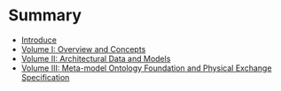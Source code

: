 # Summary

* [Introduce ](README.md)
* [Volume I: Overview and Concepts](chapter1.md)
* [Volume II: Architectural Data and Models ](second-chapter.md)
* [Volume III: Meta-model Ontology Foundation and Physical Exchange Specification ](juan-san-yuan-mo-xing-ben-ti-lun-he-wu-li-jiao-huan-gui-ge-shuo-ming-kai-fa-zhe-zhi-nan.md)

